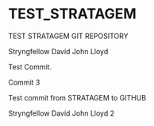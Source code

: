 # TEST_STRATAGEM
TEST STRATAGEM GIT REPOSITORY

Stryngfellow David John Lloyd

Test Commit.

Commit 3

Test commit from STRATAGEM to GITHUB

Stryngfellow David John Lloyd 2
